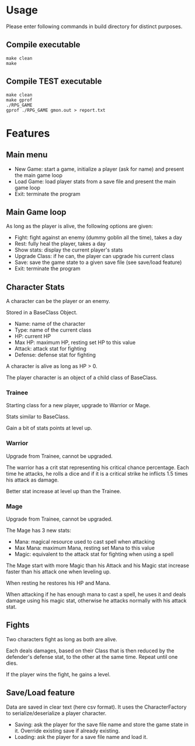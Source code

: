 Usage
=====
Please enter following commands in build directory for distinct purposes.

Compile executable
--------------------------
```
make clean
make
```

Compile TEST executable
--------------------------
```
make clean
make gprof
./RPG_GAME
gprof ./RPG_GAME gmon.out > report.txt
```

Features
========

Main menu
---------

* New Game: start a game, initialize a player (ask for name) and present the main game loop
* Load Game: load player stats from a save file and present the main game loop
* Exit: terminate the program


Main Game loop
--------------

As long as the player is alive, the following options are given:

* Fight: fight against an enemy (dummy goblin all the time), takes a day
* Rest: fully heal the player, takes a day
* Show stats: display the current player's stats
* Upgrade Class: if he can, the player can upgrade his current class
* Save: save the game state to a given save file (see save/load feature)
* Exit: terminate the program


Character Stats
---------------

A character can be the player or an enemy.

Stored in a BaseClass Object.

* Name: name of the character
* Type: name of the current class
* HP: current HP
* Max HP: maximum HP, resting set HP to this value
* Attack: attack stat for fighting
* Defense: defense stat for fighting

A character is alive as long as HP > 0.

The player character is an object of a child class of BaseClass.

### Trainee 

Starting class for a new player, upgrade to Warrior or Mage.

Stats similar to BaseClass.

Gain a bit of stats points at level up.

### Warrior

Upgrade from Trainee, cannot be upgraded.

The warrior has a crit stat representing his critical chance percentage. Each time he attacks, he rolls a dice and if it is a critical strike he inflicts 1.5 times his attack as damage.

Better stat increase at level up than the Trainee.

### Mage

Upgrade from Trainee, cannot be upgraded.

The Mage has 3 new stats: 

* Mana: magical resource used to cast spell when attacking
* Max Mana: maximum Mana, resting set Mana to this value
* Magic: equivalent to the attack stat for fighting when using a spell

The Mage start with more Magic than his Attack and his Magic stat increase faster than his attack one when leveling up.

When resting he restores his HP and Mana.

When attacking if he has enough mana to cast a spell, he uses it and deals damage using his magic stat, otherwise he attacks normally with his attack stat.

Fights
------

Two characters fight as long as both are alive.

Each deals damages, based on their Class that is then reduced by the defender's defense stat, to the other at the same time.
Repeat until one dies.

If the player wins the fight, he gains a level.

Save/Load feature
-----------------

Data are saved in clear text (here csv format).
It uses the CharacterFactory to serialize/deserialize a player character.

* Saving: ask the player for the save file name and store the game state in it. Override existing save if already existing.
* Loading: ask the player for a save file name and load it.